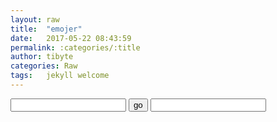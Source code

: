 ```yaml
---
layout: raw
title:  "emojer"
date:   2017-05-22 08:43:59
permalink: :categories/:title
author: tibyte
categories: Raw
tags:	jekyll welcome
---
```

<div markdown="0">
	
<input id="mytf" type="text">
<button id="mybtn" onclick="printEmoji()">go</button>
<input id="myout" type="text">
<script type="text/javascript">
function printEmoji()
{
  var numCode = ["zero", "one", "two", "three", "four", "five", "six", "seven", "eight", "nine", "ten"]
  var input = document.getElementById("mytf").value
  var output = ""
  input = input.toLowerCase()

  for(var idx in input) {
    var code = input.charCodeAt(idx)
    if(code >= 97 && code <= 122)
      code -= 32
    if(code >= 65 && code <= 90)
      output += ":regional_indicator_"+input[idx]+": "
    else if(code >= 48 && code <= 57)
      output += ":" + numCode[code-48] + ": "
    else
      output += input[idx]
  }
    
    document.getElementById("myout").value = output
}
</script>
</div>
